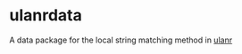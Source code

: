 # ulanrdata

A data package for the local string matching method in [ulanr](https://github.com/mdlincoln/ulanr)
